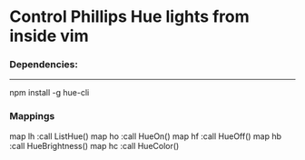 # Control Phillips Hue lights from inside vim
### Dependencies:
---
npm install -g hue-cli

### Mappings
map <leader>lh :call ListHue()<cr>
map <leader>ho :call HueOn()<cr>
map <leader>hf :call HueOff()<cr>
map <leader>hb :call HueBrightness()<cr>
map <leader>hc :call HueColor()<cr>

